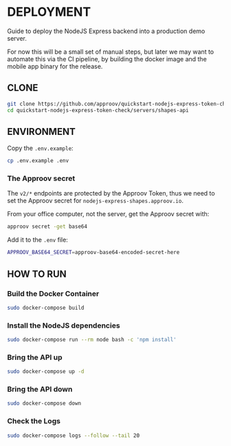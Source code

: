 # DEPLOYMENT

Guide to deploy the NodeJS Express backend into a production demo server.

For now this will be a small set of manual steps, but later we may want to automate this via the CI pipeline, by building the docker image and the mobile app binary for the release.

## CLONE

```bash
git clone https://github.com/approov/quickstart-nodejs-express-token-check.git
cd quickstart-nodejs-express-token-check/servers/shapes-api
```

## ENVIRONMENT

Copy the `.env.example`:

```bash
cp .env.example .env
```

### The Approov secret

The `v2/*` endpoints are protected by the Approov Token, thus we need to set the Approov secret for `nodejs-express-shapes.approov.io`.

From your office computer, not the server, get the Approov secret with:

```bash
approov secret -get base64
```

Add it to the `.env` file:

```bash
APPROOV_BASE64_SECRET=approov-base64-encoded-secret-here
```

## HOW TO RUN

### Build the Docker Container

```bash
sudo docker-compose build
```

### Install the NodeJS dependencies

``` bash
sudo docker-compose run --rm node bash -c 'npm install'
```

### Bring the API up

```bash
sudo docker-compose up -d
```

### Bring the API down

```bash
sudo docker-compose down
```

### Check the Logs

```bash
sudo docker-compose logs --follow --tail 20
```
